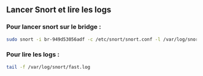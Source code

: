 ## Lancer Snort et lire les logs 

### Pour lancer snort sur le bridge :
```bash
sudo snort -i br-949d53056adf -c /etc/snort/snort.conf -l /var/log/snort
```

### Pour lire les logs :

```bash
tail -f /var/log/snort/fast.log
```
